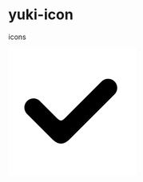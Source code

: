 # yuki-icon
icons


![1.png](https://raw.githubusercontent.com/limichange/yuki-icon/master/png/1.png)

